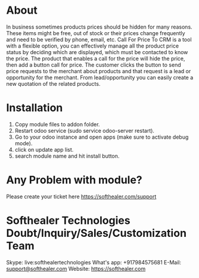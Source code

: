 About
============
In business sometimes products prices should be hidden for many reasons. These items might be free, out of stock or their prices change frequently and need to be verified by phone, email, etc. Call For Price To CRM is a tool with a flexible option, you can effectively manage all the product price status by deciding which are displayed, which must be contacted to know the price. The product that enables a call for the price will hide the price, then add a button call for price. The customer clicks the button to send price requests to the merchant about products and that request is a lead or opportunity for the merchant. From lead/opportunity you can easily create a new quotation of the related products.

Installation
============
1) Copy module files to addon folder.
2) Restart odoo service (sudo service odoo-server restart).
3) Go to your odoo instance and open apps (make sure to activate debug mode).
4) click on update app list.
5) search module name and hit install button.

Any Problem with module?
=====================================
Please create your ticket here https://softhealer.com/support

Softhealer Technologies Doubt/Inquiry/Sales/Customization Team
=====================================
Skype: live:softhealertechnologies
What's app: +917984575681
E-Mail: support@softhealer.com
Website: https://softhealer.com
